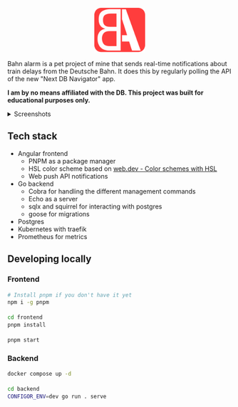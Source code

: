 <p align="center">
    <img style="margin: auto" alt="Bahn Alarm Logo" height="100" src="frontend/src/assets/logo.svg">
</p>

Bahn alarm is a pet project of mine that sends real-time notifications about train delays from the Deutsche Bahn.
It does this by regularly polling the API of the new "Next DB Navigator" app.

**I am by no means affiliated with the DB. This project was built for educational purposes only.**


<details>
  <summary>Screenshots</summary>

  <h3>Desktop</h3>
  <img alt="Demo Screenshot" src="./resources/demo-screenshot.png">

  <h3>Mobile</h3>
  <img height="500" alt="Mobile Demo Screenshot" src="./resources/demo-screenshot-mobile.jpeg">
</details>

## Tech stack

- Angular frontend
  - PNPM as a package manager
  - HSL color scheme based on [web.dev - Color schemes with HSL](https://web.dev/patterns/theming/)
  - Web push API notifications
- Go backend
  - Cobra for handling the different management commands
  - Echo as a server
  - sqlx and squirrel for interacting with postgres
  - goose for migrations
- Postgres
- Kubernetes with traefik
- Prometheus for metrics

## Developing locally

### Frontend

```bash
# Install pnpm if you don't have it yet
npm i -g pnpm

cd frontend
pnpm install

pnpm start
```

### Backend

```bash
docker compose up -d

cd backend
CONFIGOR_ENV=dev go run . serve
```
